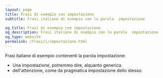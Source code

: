 ```yaml
---
layout: page
title: Frasi di esempio con impostazione 
subtitle: Frasi italiane di esempio con la parola  impostazione

og_title: Frasi di esempio con impostazione 
og_description: Frasi italiane di esempio con la parola  impostazione
og_type: website
permalink: /frasi/i/impostazione.html
---
```


Frasi italiane di esempio contenenti la parola impostazione:


- Una impostazione, potremmo dire, alquanto generica.
- dell'attenzione, come da pragmatica impostazione dello stesso.
